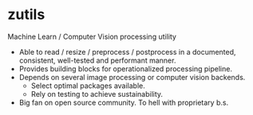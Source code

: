 # zutils

Machine Learn / Computer Vision processing utility

* Able to read / resize / preprocess / postprocess in a documented, consistent, well-tested and performant manner.
* Provides building blocks for operationalized processing pipeline.
* Depends on several image processing or computer vision backends.
  * Select optimal packages available.
  * Rely on testing to achieve sustainability.
* Big fan on open source community. To hell with proprietary b.s.


